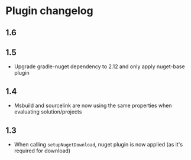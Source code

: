 Plugin changelog
====================

1.6
-------

1.5
-------
* Upgrade gradle-nuget dependency to 2.12 and only apply nuget-base plugin

1.4
-------
* Msbuild and sourcelink are now using the same properties when evaluating solution/projects

1.3
-------
* When calling `setupNugetDownload`, nuget plugin is now applied (as it's required for download)

